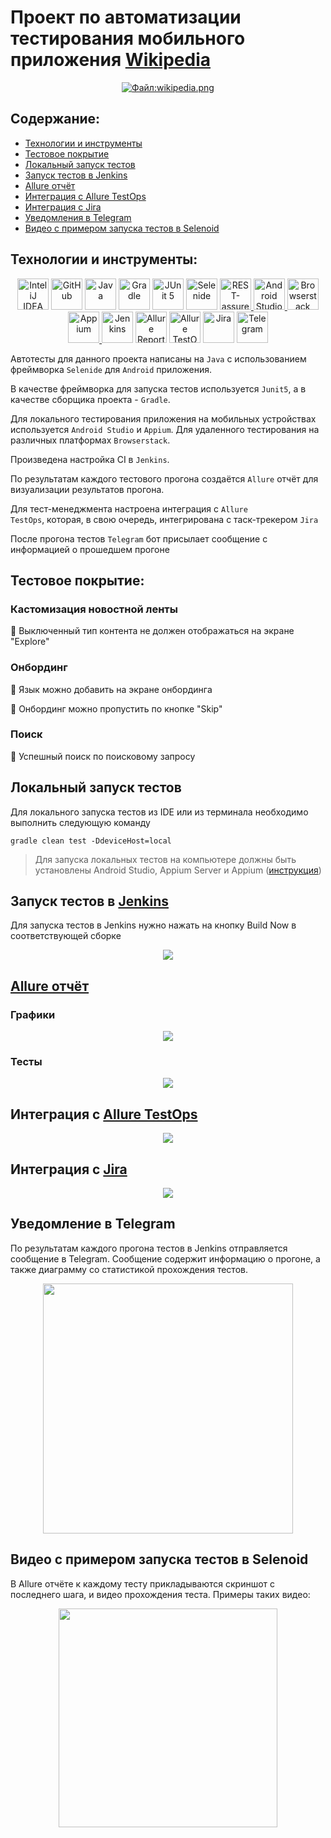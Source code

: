 # Проект по автоматизации тестирования мобильного приложения [Wikipedia](https://www.wikipedia.org/)
<p align="center"><a href="https://www.wikipedia.org/"><img src="images/icons/wikipedia.jpg" align="center" alt="Файл:wikipedia.png"/></a></p>

## Содержание:

- [Технологии и инструменты](#tools)
- [Тестовое покрытие](#cases)
- [Локальный запуск тестов](#localrun)
- [Запуск тестов в Jenkins](#remoterun)
- [Allure отчёт](#report)
- [Интеграция с Allure TestOps](#testops)
- [Интеграция с Jira](#jira)
- [Уведомления в Telegram](#telegram)
- [Видео с примером запуска тестов в Selenoid](#video)


<a id="tools"></a>

## Технологии и инструменты:

<div align="center">
<a href="https://www.jetbrains.com/idea/"><img alt="InteliJ IDEA" height="50" src="images/icons/intellij-original.svg" width="50"/></a>
<a href="https://github.com/"><img alt="GitHub" height="50" src="images/icons/github-original.svg" width="50"/></a>  
<a href="https://www.java.com/"><img alt="Java" height="50" src="images/icons/java-original.svg" width="50"/></a>
<a href="https://gradle.org/"><img alt="Gradle" height="50" src="images/icons/gradle-original.svg" width="50"/></a>  
<a href="https://junit.org/junit5/"><img alt="JUnit 5" height="50" src="images/icons/junit-original.svg" width="50"/></a>
<a href="https://selenide.org/"><img alt="Selenide" height="50" src="images/icons/selenide-logo-big.png" width="50"/></a>
<a href="https://rest-assured.io/"> <img src="images/icons/restAssured.png" title="REST-assured" alt="REST-assured" width="50" height="50"/> </a>
<a href="https://developer.android.com/studio"> <img src="images/icons/androidstudio-original.svg" alt="Android Studio" width="50" height="50"/> </a> 
<a href="https://www.browserstack.com/"> <img src="images/icons/browserstack-original.svg" alt="Browserstack" width="50" height="50"/> </a>
<a href="https://appium.io/"> <img src="images/icons/appium.svg" alt="Appium" width="50" height="50"/> </a>
<a href="https://www.jenkins.io/"><img alt="Jenkins" height="50" src="images/icons/jenkins-original.svg" width="50"/></a>
<a href="https://github.com/allure-framework/"><img alt="Allure Report" height="50" src="images/icons/allureReports.png" width="50"/></a>
<a href="https://qameta.io/"><img alt="Allure TestOps" height="50" src="images/icons/allureTestops.svg" width="50"/></a>
<a href="https://www.atlassian.com/software/jira"><img alt="Jira" height="50" src="images/icons/jira.webp" width="50"/></a>  
<a href="https://telegram.org/"><img alt="Telegram" height="50" src="images/icons/telegram.webp" width="50"/></a>
</div>

<p></p>

Автотесты для данного проекта написаны на <code>Java</code> с использованием фреймворка <code>Selenide</code> для <code>Android</code> приложения.

В качестве фреймворка для запуска тестов используется <code>Junit5</code>, а в качестве сборщика проекта - <code>Gradle</code>.

Для локального тестирования приложения на мобильных устройствах используется <code>Android Studio</code> и <code>Appium</code>. Для удаленного тестирования на различных платформах <code>Browserstack</code>.

Произведена настройка CI в <code>Jenkins</code>.

По результатам каждого тестового прогона создаётся <code>Allure</code> отчёт для визуализации результатов прогона.

Для тест-менеджмента настроена интеграция с <code>Allure TestOps</code>, которая, в свою очередь, интегрирована с таск-трекером <code>Jira</code>

После прогона тестов <code>Telegram</code> бот присылает сообщение с информацией о прошедшем прогоне

<a id="cases"></a>

## Тестовое покрытие:
### Кастомизация новостной ленты
🔎 Выключенный тип контента не должен отображаться на экране "Explore"

### Онбординг
🔎 Язык можно добавить на экране онбординга

🔎 Онбординг можно пропустить по кнопке "Skip"

### Поиск
🔎 Успешный поиск по поисковому запросу

<a id="localrun"></a>

## Локальный запуск тестов
Для локального запуска тестов из IDE или из терминала необходимо выполнить следующую команду

```
gradle clean test -DdeviceHost=local
```

> Для запуска локальных тестов на компьютере должны быть установлены Android Studio, Appium Server и Appium ([инструкция](https://autotest.how/appium-setup-for-local-android-tutorial))

<a id="remoterun"></a>

## Запуск тестов в [Jenkins](https://jenkins.autotests.cloud/job/C27-przh17-MobileTests_unit23/)
Для запуска тестов в Jenkins нужно нажать на кнопку Build Now в соответствующей сборке

<p align="center">
<img src="images/screenshots/jenkins-screen.png">
</p>

<a id="report"></a>

## [Allure отчёт](https://jenkins.autotests.cloud/job/C27-przh17-MobileTests_unit23/allure/)
### Графики

<p align="center">
<img src="images/screenshots/allureReports-graphs.png">
</p>

### Тесты

<p align="center">
<img src="images/screenshots/allureReports-tests.png">
</p>

<a id="testops"></a>

## Интеграция с [Allure TestOps](https://allure.autotests.cloud/project/4414/test-cases?treeId=0)

<p align="center">
<img src="images/screenshots/allureTestops.png">
</p>

<a id="jira"></a>

## Интеграция с [Jira](https://jira.autotests.cloud/browse/HOMEWORK-1337)

<p align="center">
<img src="images/screenshots/jira-screen.png">
</p>

<a id="telegram"></a>

## Уведомление в Telegram

По результатам каждого прогона тестов в Jenkins отправляется сообщение в Telegram. Сообщение содержит информацию о прогоне, а также диаграмму со статистикой прохождения тестов.

<p align="center">
<img src="images/screenshots/telegram-screen.png" width="400">
</p>

<a id="video"></a>

## Видео с примером запуска тестов в Selenoid
В Allure отчёте к каждому тесту прикладываются скриншот с последнего шага, и видео прохождения теста. Примеры таких видео:

<p align="center">
<img src="images/screenshots/video.gif " width="350">
</p>
